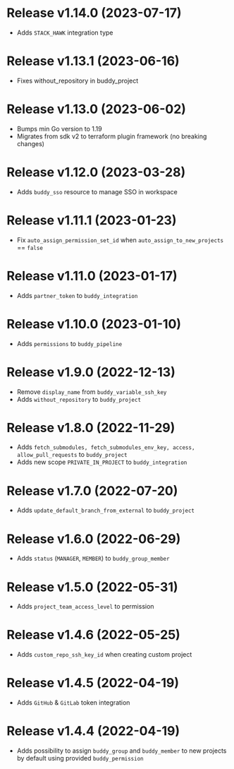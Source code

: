 # Release v1.14.0 (2023-07-17)
* Adds `STACK_HAWK` integration type

# Release v1.13.1 (2023-06-16)
* Fixes without_repository in buddy_project

# Release v1.13.0 (2023-06-02)
* Bumps min Go version to 1.19
* Migrates from sdk v2 to terraform plugin framework (no breaking changes)

# Release v1.12.0 (2023-03-28)
* Adds `buddy_sso` resource to manage SSO in workspace

# Release v1.11.1 (2023-01-23)
* Fix `auto_assign_permission_set_id` when `auto_assign_to_new_projects` == `false`

# Release v1.11.0 (2023-01-17)
* Adds `partner_token` to `buddy_integration`

# Release v1.10.0 (2023-01-10)
* Adds `permissions` to `buddy_pipeline`

# Release v1.9.0 (2022-12-13)
* Remove `display_name` from `buddy_variable_ssh_key`
* Adds `without_repository` to `buddy_project`

# Release v1.8.0 (2022-11-29)
* Adds `fetch_submodules, fetch_submodules_env_key, access, allow_pull_requests` to `buddy_project`
* Adds new scope `PRIVATE_IN_PROJECT` to `buddy_integration`

# Release v1.7.0 (2022-07-20)
* Adds `update_default_branch_from_external` to `buddy_project`

# Release v1.6.0 (2022-06-29)
* Adds `status` (`MANAGER`, `MEMBER`) to `buddy_group_member`

# Release v1.5.0 (2022-05-31)
* Adds `project_team_access_level` to permission

# Release v1.4.6 (2022-05-25)
* Adds `custom_repo_ssh_key_id` when creating custom project

# Release v1.4.5 (2022-04-19)
* Adds `GitHub` & `GitLab` token integration

# Release v1.4.4 (2022-04-19)
* Adds possibility to assign `buddy_group` and `buddy_member` to new projects by default using provided `buddy_permission`